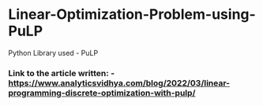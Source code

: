 # Linear-Optimization-Problem-using-PuLP

Python Library used - PuLP

### Link to the article written: - https://www.analyticsvidhya.com/blog/2022/03/linear-programming-discrete-optimization-with-pulp/
